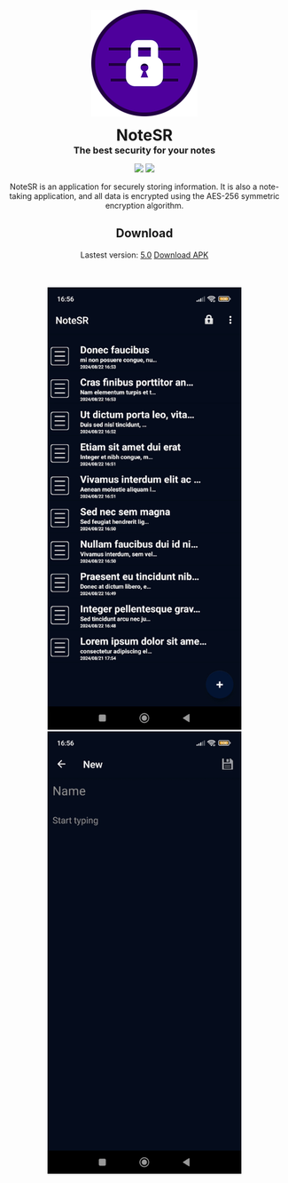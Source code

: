 <p align="center">
  <img alt="NoteSR" src=".images/notesr-icon-192x192.png">
</p>

<h1 align="center" style="margin: 0; padding: 0;">NoteSR</h1>
<h3 align="center" style="margin: 0; padding: 0;">The best security for your notes</h3>

<p align="center">
    <a href="https://github.com/zHd4/NoteSR/actions/workflows/java_ci.yml"><img src="https://github.com/zHd4/NoteSR/actions/workflows/java_ci.yml/badge.svg" /></a>
    <a href="https://codeclimate.com/github/zHd4/NoteSR/maintainability"><img src="https://api.codeclimate.com/v1/badges/ea8a3c789f19d60b1ca1/maintainability" /></a>
</p>

<p align="center">NoteSR is an application for securely storing information.
It is also a note-taking application, and all data is encrypted using the AES-256 symmetric encryption algorithm.</p>

<div align="center">
    <h2 style="">Download</h2>
    <span>Lastest version: <a href="(https://github.com/zHd4/NoteSR/releases/tag/4.9">5.0</a></span>
    <a href="https://github.com/zHd4/NoteSR/releases/download/5.0/NoteSR_v5.0.apk">Download APK</a>
</div>

<h1></h1>

<div align="center" style="margin-top: 50px;">
    <div>
        <img alt="Notes list screenshot" src=".images/notes.jpg" width="350" height="797">
        <img alt="New note screenshot" src=".images/new-note.jpg" width="350" height="797">
    </div>
</div>
